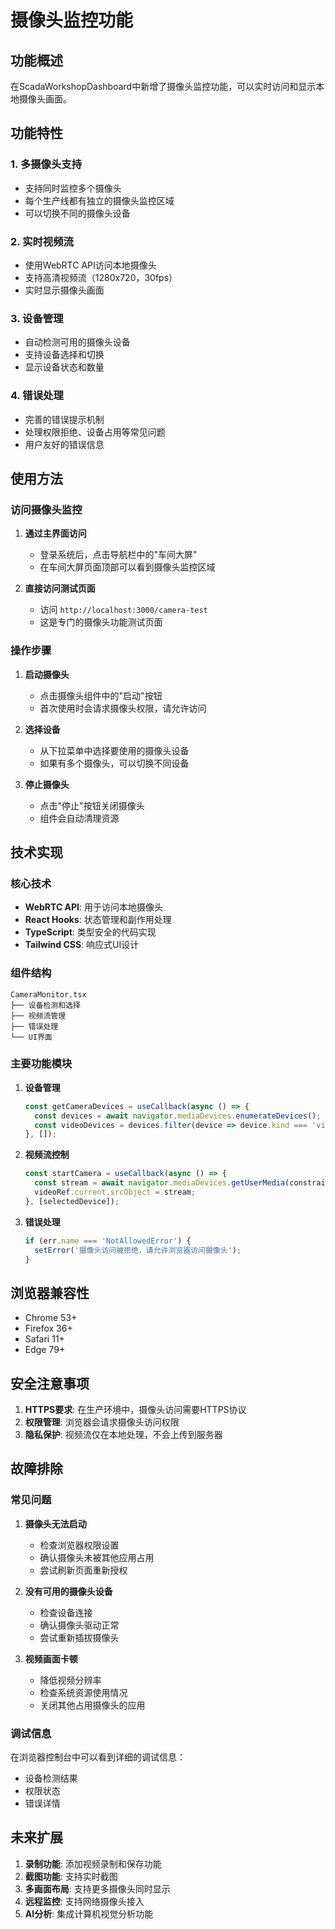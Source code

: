 # 摄像头监控功能

## 功能概述

在ScadaWorkshopDashboard中新增了摄像头监控功能，可以实时访问和显示本地摄像头画面。

## 功能特性

### 1. 多摄像头支持
- 支持同时监控多个摄像头
- 每个生产线都有独立的摄像头监控区域
- 可以切换不同的摄像头设备

### 2. 实时视频流
- 使用WebRTC API访问本地摄像头
- 支持高清视频流（1280x720，30fps）
- 实时显示摄像头画面

### 3. 设备管理
- 自动检测可用的摄像头设备
- 支持设备选择和切换
- 显示设备状态和数量

### 4. 错误处理
- 完善的错误提示机制
- 处理权限拒绝、设备占用等常见问题
- 用户友好的错误信息

## 使用方法

### 访问摄像头监控

1. **通过主界面访问**
   - 登录系统后，点击导航栏中的"车间大屏"
   - 在车间大屏页面顶部可以看到摄像头监控区域

2. **直接访问测试页面**
   - 访问 `http://localhost:3000/camera-test`
   - 这是专门的摄像头功能测试页面

### 操作步骤

1. **启动摄像头**
   - 点击摄像头组件中的"启动"按钮
   - 首次使用时会请求摄像头权限，请允许访问

2. **选择设备**
   - 从下拉菜单中选择要使用的摄像头设备
   - 如果有多个摄像头，可以切换不同设备

3. **停止摄像头**
   - 点击"停止"按钮关闭摄像头
   - 组件会自动清理资源

## 技术实现

### 核心技术
- **WebRTC API**: 用于访问本地摄像头
- **React Hooks**: 状态管理和副作用处理
- **TypeScript**: 类型安全的代码实现
- **Tailwind CSS**: 响应式UI设计

### 组件结构
```
CameraMonitor.tsx
├── 设备检测和选择
├── 视频流管理
├── 错误处理
└── UI界面
```

### 主要功能模块

1. **设备管理**
   ```typescript
   const getCameraDevices = useCallback(async () => {
     const devices = await navigator.mediaDevices.enumerateDevices();
     const videoDevices = devices.filter(device => device.kind === 'videoinput');
   }, []);
   ```

2. **视频流控制**
   ```typescript
   const startCamera = useCallback(async () => {
     const stream = await navigator.mediaDevices.getUserMedia(constraints);
     videoRef.current.srcObject = stream;
   }, [selectedDevice]);
   ```

3. **错误处理**
   ```typescript
   if (err.name === 'NotAllowedError') {
     setError('摄像头访问被拒绝，请允许浏览器访问摄像头');
   }
   ```

## 浏览器兼容性

- Chrome 53+
- Firefox 36+
- Safari 11+
- Edge 79+

## 安全注意事项

1. **HTTPS要求**: 在生产环境中，摄像头访问需要HTTPS协议
2. **权限管理**: 浏览器会请求摄像头访问权限
3. **隐私保护**: 视频流仅在本地处理，不会上传到服务器

## 故障排除

### 常见问题

1. **摄像头无法启动**
   - 检查浏览器权限设置
   - 确认摄像头未被其他应用占用
   - 尝试刷新页面重新授权

2. **没有可用的摄像头设备**
   - 检查设备连接
   - 确认摄像头驱动正常
   - 尝试重新插拔摄像头

3. **视频画面卡顿**
   - 降低视频分辨率
   - 检查系统资源使用情况
   - 关闭其他占用摄像头的应用

### 调试信息

在浏览器控制台中可以看到详细的调试信息：
- 设备检测结果
- 权限状态
- 错误详情

## 未来扩展

1. **录制功能**: 添加视频录制和保存功能
2. **截图功能**: 支持实时截图
3. **多画面布局**: 支持更多摄像头同时显示
4. **远程监控**: 支持网络摄像头接入
5. **AI分析**: 集成计算机视觉分析功能 